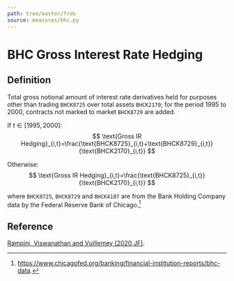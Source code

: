 ```yaml
---
path: tree/master/frds
source: measures/bhc.py
---
```


# BHC Gross Interest Rate Hedging

## Definition

Total gross notional amount of interest rate derivatives held for purposes other than trading `BHCK8725` over total assets `BHCK2170`; for the period 1995 to 2000, contracts not marked to market `BHCK8729` are added.

If $t \in [1995, 2000]$:
$$
\text{Gross IR Hedging}_{i,t}=\frac{\text{BHCK8725}_{i,t}+\text{BHCK8729}_{i,t}}{\text{BHCK2170}_{i,t}}
$$

Otherwise:
$$
\text{Gross IR Hedging}_{i,t}=\frac{\text{BHCK8725}_{i,t}}{\text{BHCK2170}_{i,t}}
$$

where `BHCK8725`, `BHCK8729` and `BHCK4107` are from the Bank Holding Company data by the Federal Reserve Bank of Chicago.[^1] 

[^1]: https://www.chicagofed.org/banking/financial-institution-reports/bhc-data.

## Reference

[Rampini, Viswanathan and Vuillemey (2020 JF)](https://doi.org/10.1111/jofi.12868).